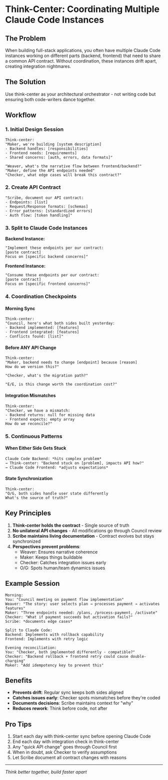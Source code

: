 # Think-Center: Coordinating Multiple Claude Code Instances

## The Problem
When building full-stack applications, you often have multiple Claude Code instances working on different parts (backend, frontend) that need to share a common API contract. Without coordination, these instances drift apart, creating integration nightmares.

## The Solution
Use think-center as your architectural orchestrator - not writing code but ensuring both code-writers dance together.

## Workflow

### 1. Initial Design Session
```
Think-center:
"Maker, we're building [system description]
- Backend handles: [responsibilities]  
- Frontend needs: [requirements]
- Shared concerns: [auth, errors, data formats]"

"Weaver, what's the narrative flow between frontend/backend?"
"Maker, define the API endpoints needed"
"Checker, what edge cases will break this contract?"
```

### 2. Create API Contract
```
"Scribe, document our API contract:
- Endpoints: [list]
- Request/Response formats: [schemas]
- Error patterns: [standardized errors]
- Auth flow: [token handling]"
```

### 3. Split to Claude Code Instances

**Backend Instance:**
```
"Implement these endpoints per our contract:
[paste contract]
Focus on [specific backend concerns]"
```

**Frontend Instance:**
```
"Consume these endpoints per our contract:
[paste contract]
Focus on [specific frontend concerns]"
```

### 4. Coordination Checkpoints

#### Morning Sync
```
Think-center:
"Council, here's what both sides built yesterday:
- Backend implemented: [features]
- Frontend integrated: [features]
- Conflicts found: [list]"
```

#### Before ANY API Change
```
Think-center:
"Maker, backend needs to change [endpoint] because [reason]
How do we version this?"

"Checker, what's the migration path?"

"E/E, is this change worth the coordination cost?"
```

#### Integration Mismatches
```
Think-center:
"Checker, we have a mismatch:
- Backend returns: null for missing data
- Frontend expects: empty array
How do we reconcile?"
```

### 5. Continuous Patterns

#### When Either Side Gets Stuck
```
Claude Code Backend: *hits complex problem*
→ Think-center: "Backend stuck on [problem], impacts API how?"
→ Claude Code Frontend: *adjusts expectations*
```

#### State Synchronization
```
Think-center:
"O/G, both sides handle user state differently
What's the source of truth?"
```

## Key Principles

1. **Think-center holds the contract** - Single source of truth
2. **No unilateral API changes** - All modifications go through Council review
3. **Scribe maintains living documentation** - Contract evolves but stays synchronized
4. **Perspectives prevent problems**:
   - Weaver: Ensures narrative coherence
   - Maker: Keeps things buildable
   - Checker: Catches integration issues early
   - O/G: Spots human/team dynamics issues

## Example Session

```
Morning:
You: "Council meeting on payment flow implementation"
Weaver: "The story: user selects plan → processes payment → activates features"
Maker: "Three endpoints needed: /plans, /process-payment, /activate"
Checker: "What if payment succeeds but activation fails?"
Scribe: *documents edge cases*

Split to Claude Code:
Backend: Implements with rollback capability
Frontend: Implements with retry logic

Evening reconciliation:
You: "Checker, both implemented differently - compatible?"
Checker: "Backend rollback + frontend retry could cause double-charging"
Maker: "Add idempotency key to prevent this"
```

## Benefits

- **Prevents drift**: Regular sync keeps both sides aligned
- **Catches issues early**: Checker spots mismatches before they're coded
- **Documents decisions**: Scribe maintains context for "why"
- **Reduces rework**: Think before code, not after

## Pro Tips

1. Start each day with think-center sync before opening Claude Code
2. End each day with integration check in think-center
3. Any "quick API change" goes through Council first
4. When in doubt, ask Checker to verify assumptions
5. Let Scribe document all contract changes with reasons

---

*Think better together, build faster apart*